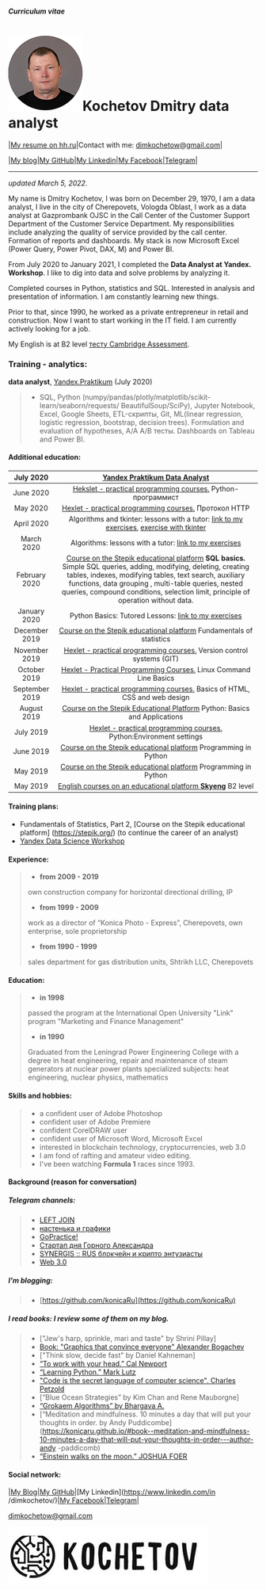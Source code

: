 #### *Curriculum vitae*

# ![](https://raw.githubusercontent.com/konicaRu/konicaru.github.io/master/pictures/my_photo_150_cekl.jpg)Kochetov Dmitry data analyst        

|[My resume on hh.ru](https://vologda.hh.ru/resume/ff6aba3fff0857b2030039ed1f4b55414b6166)|Contact with me: [dimkochetow@gmail.com](dimkochetow@gmail.com)|

|[My blog](https://konicaru.github.io/)|[My GitHub](https://github.com/konicaRu)|[My Linkedin](https://www.linkedin.com/in/dimkochetov/)|[My Facebook](https://www.facebook.com/konica1970)|[Telegram](https://t.me/konica1970)|

------

*updated March 5, 2022.*

My name is Dmitry Kochetov, I was born on December 29, 1970, I am a data analyst, I live in the city of Cherepovets, Vologda Oblast, I work as a data analyst at Gazprombank OJSC in the Call Center of the Customer Support Department of the Customer Service Department. My responsibilities include analyzing the quality of service provided by the call center. Formation of reports and dashboards.
 My stack is now Microsoft Excel (Power Query, Power Pivot, DAX, M) and Power BI.

From July 2020 to January 2021, I completed the **Data Analyst at Yandex. Workshop**. I like to dig into data and solve problems by analyzing it.

Completed courses in Python, statistics and SQL. Interested in analysis and presentation of information. I am constantly learning new things.

Prior to that, since 1990, he worked as a private entrepreneur in retail and construction. Now I want to start working in the IT field. I am currently actively looking for a job.

My English is at B2 level [тесту Cambridge Assessment](https://www.cambridgeenglish.org/test-your-english/general-english/).

### Training - analytics:

**data analyst**, [Yandex.Praktikum](https://praktikum.yandex.ru/data-analyst/) (July 2020)

> - SQL, Python (numpy/pandas/plotly/matplotlib/scikit-learn/seaborn/requests/ BeautifulSoup/SciPy), Jupyter Notebook, Excel, Google Sheets, ETL-скрипты, Git, ML(linear regression, logistic regression, bootstrap, decision trees). Formulation and evaluation of hypotheses, A/A A/B тесты. Dashboards on Tableau and Power BI. 

#### Additional education: 

|   July 2020   | [Yandex Praktikum Data Analyst](https://praktikum.yandex.ru/profile/data-scientist/order/) |
| :-----------: | :----------------------------------------------------------: |
|   June 2020   | [Hekslet - practical programming courses.](https://ru.hexlet.io/) Python-программист |
|   May 2020    | [Hexlet - practical programming courses.](https://ru.hexlet.io/) Протокол HTTP |
|  April 2020   | Algorithms and tkinter: lessons with a tutor: [link to my exercises](https://github.com/konicaRu/data_structures_and_algorithms), [exercise with tkinter](https://github.com/konicaRu/studying_tkinter) |
|   March 2020  | Algorithms: lessons with a tutor: [link to my exercises](https://github.com/konicaRu/data_structures_and_algorithms) |
| February 2020 | [Course on the Stepik educational platform](https://stepik.org/) **SQL basics.** Simple SQL queries, adding, modifying, deleting, creating tables, indexes, modifying tables, text search, auxiliary functions, data grouping , multi-table queries, nested queries, compound conditions, selection limit, principle of operation without data. |
|January 2020   | Python Basics: Tutored Lessons: [link to my exercises](https://github.com/konicaRu/python_task) |
| December 2019 | [Course on the Stepik educational platform](https://stepik.org/) Fundamentals of statistics |
| November 2019 | [Hexlet - practical programming courses.](https://ru.hexlet.io/) Version control systems (GIT) |
| October 2019  | [Hexlet - Practical Programming Courses.](https://en.hexlet.io/) Linux Command Line Basics |
| September 2019| [Hexlet - practical programming courses.](https://en.hexlet.io/) Basics of HTML, CSS and web design |
| August 2019   | [Course on the Stepik Educational Platform](https://stepik.org/) Python: Basics and Applications |
| July 2019     | [Hexlet - practical programming courses.](https://ru.hexlet.io/) Python:Environment settings |
| June 2019     | [Course on the Stepik educational platform](https://stepik.org/) Programming in Python |
| May 2019      | [Course on the Stepik educational platform](https://stepik.org/) Programming in Python |
| May 2019      | [English courses on an educational platform **Skyeng**](https://skyeng.ru/) B2 level |

#### Training plans:

- Fundamentals of Statistics, Part 2, [Course on the Stepik educational platform] (https://stepik.org/) (to continue the career of an analyst)
- [Yandex Data Science Workshop](https://praktikum.yandex.ru/profile/data-scientist/order/)

#### Experience:

> - **from 2009 - 2019**
>
> own construction company for horizontal directional drilling, IP
>
> - **from 1999 - 2009**
>
> work as a director of “Konica Photo - Express”, Cherepovets, own enterprise, sole proprietorship
>
> - **from 1990 - 1999**
>
> sales department for gas distribution units, Shtrikh LLC, Cherepovets
#### Education:

> - **in 1998**
>
> passed the program at the International Open University "Link" program "Marketing and Finance Management"
>
> - **in 1990**
>
> Graduated from the Leningrad Power Engineering College with a degree in heat engineering, repair and maintenance of steam generators at nuclear power plants specialized subjects: heat engineering, nuclear physics, mathematics
#### Skills and hobbies:

> - a confident user of Adobe Photoshop
> - confident user of Adobe Premiere
> - confident CorelDRAW user
> - confident user of Microsoft Word, Microsoft Excel
> - interested in blockchain technology, cryptocurrencies, web 3.0
> - I am fond of rafting and amateur video editing.
> - I've been watching **Formula 1** races since 1993.
#### Background (reason for conversation)

##### Telegram channels:
> - [LEFT JOIN](https://t.me/leftjoin)
> - [настенька и графики](https://t.me/nastengraph)
> - [GoPractice!](https://t.me/gopractice)
> - [Стартап дня Горного Александра](https://t.me/startupoftheday)
> - [SYNERGIS :: RUS блокчейн и крипто энтузиасты](https://t.me/synergis)
> - [Web 3.0](https://t.me/web3news)

##### **I'm blogging:**

> * [https://github.com/konicaRu](https://github.com/konicaRu)

##### I read books: I review some of them on my blog.

> - ["Jew's harp, sprinkle, mari and taste" by Shrini Pillay]
> - [Book: "Graphics that convince everyone" Alexander Bogachev](https://konicaru.github.io/#book-graphics-that-convince-everyone-aleksandr-bogachev)
> - ["Think slow, decide fast" by Daniel Kahneman]
> - [“To work with your head.” Cal Newport](https://konicaru.github.io/#to-work-with-head-cal-newport)
> - [“Learning Python.” Mark Lutz](https://konicaru.github.io/#book-learning-python-mark-lutz-1)
> - ["Code is the secret language of computer science". Charles Petzold](https://konicaru.github.io/#book-code-secret-language-informatics-charles-petzold)
> - [“Blue Ocean Strategies” by Kim Chan and Rene Mauborgne]
> - [“Grokaem Algorithms” by Bhargava A.](https://konicaru.github.io/#book-grokaem-algorithms-by-bhargava-a)
> - [“Meditation and mindfulness. 10 minutes a day that will put your thoughts in order. by Andy Puddicombe](https://konicaru.github.io/#book--meditation-and-mindfulness-10-minutes-a-day-that-will-put-your-thoughts-in-order---author-andy -paddicomb)
> - [“Einstein walks on the moon.” JOSHUA FOER](https://konicaru.github.io/#book-einstein-walks-on-the-moon--joshua--foer)

#### Social network:

|[My Blog](https://konicaru.github.io/)|[My GitHub](https://github.com/konicaRu)|[My Linkedin](https://www.linkedin.com/in /dimkochetov/)|[My Facebook](https://www.facebook.com/konica1970)|[Telegram](https://t.me/konica1970)|

[dimkochetow@gmail.com](dimkochetow@gmail.com)

![](https://raw.githubusercontent.com/konicaRu/konicaru.github.io/master/pictures/Logo_Kochetov_cv.jpg)

